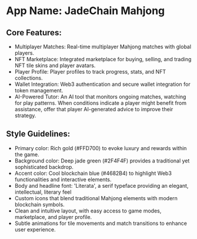 # **App Name**: JadeChain Mahjong

## Core Features:

- Multiplayer Matches: Real-time multiplayer Mahjong matches with global players.
- NFT Marketplace: Integrated marketplace for buying, selling, and trading NFT tile skins and player avatars.
- Player Profile: Player profiles to track progress, stats, and NFT collections.
- Wallet Integration: Web3 authentication and secure wallet integration for token management.
- AI-Powered Tutor: An AI tool that monitors ongoing matches, watching for play patterns. When conditions indicate a player might benefit from assistance, offer that player AI-generated advice to improve their strategy.

## Style Guidelines:

- Primary color: Rich gold (#FFD700) to evoke luxury and rewards within the game.
- Background color: Deep jade green (#2F4F4F) provides a traditional yet sophisticated backdrop.
- Accent color: Cool blockchain blue (#4682B4) to highlight Web3 functionalities and interactive elements.
- Body and headline font: 'Literata', a serif typeface providing an elegant, intellectual, literary feel
- Custom icons that blend traditional Mahjong elements with modern blockchain symbols.
- Clean and intuitive layout, with easy access to game modes, marketplace, and player profile.
- Subtle animations for tile movements and match transitions to enhance user experience.